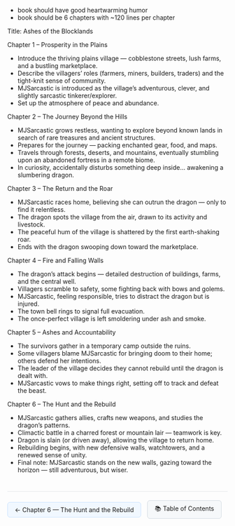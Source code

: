 - book should have good heartwarming humor
- book should be 6 chapters with ~120 lines per chapter

Title: Ashes of the Blocklands

Chapter 1 – Prosperity in the Plains
- Introduce the thriving plains village — cobblestone streets, lush farms, and a bustling marketplace.
- Describe the villagers’ roles (farmers, miners, builders, traders) and the tight-knit sense of community.
- MJSarcastic is introduced as the village’s adventurous, clever, and slightly sarcastic tinkerer/explorer.
- Set up the atmosphere of peace and abundance.

Chapter 2 – The Journey Beyond the Hills
- MJSarcastic grows restless, wanting to explore beyond known lands in search of rare treasures and ancient structures.
- Prepares for the journey — packing enchanted gear, food, and maps.
- Travels through forests, deserts, and mountains, eventually stumbling upon an abandoned fortress in a remote biome.
- In curiosity, accidentally disturbs something deep inside… awakening a slumbering dragon.

Chapter 3 – The Return and the Roar
- MJSarcastic races home, believing she can outrun the dragon — only to find it relentless.
- The dragon spots the village from the air, drawn to its activity and livestock.
- The peaceful hum of the village is shattered by the first earth-shaking roar.
- Ends with the dragon swooping down toward the marketplace.

Chapter 4 – Fire and Falling Walls
- The dragon’s attack begins — detailed destruction of buildings, farms, and the central well.
- Villagers scramble to safety, some fighting back with bows and golems.
- MJSarcastic, feeling responsible, tries to distract the dragon but is injured.
- The town bell rings to signal full evacuation.
- The once-perfect village is left smoldering under ash and smoke.

Chapter 5 – Ashes and Accountability
- The survivors gather in a temporary camp outside the ruins.
- Some villagers blame MJSarcastic for bringing doom to their home; others defend her intentions.
- The leader of the village decides they cannot rebuild until the dragon is dealt with.
- MJSarcastic vows to make things right, setting off to track and defeat the beast.

Chapter 6 – The Hunt and the Rebuild
- MJSarcastic gathers allies, crafts new weapons, and studies the dragon’s patterns.
- Climactic battle in a charred forest or mountain lair — teamwork is key.
- Dragon is slain (or driven away), allowing the village to return home.
- Rebuilding begins, with new defensive walls, watchtowers, and a renewed sense of unity.
- Final note: MJSarcastic stands on the new walls, gazing toward the horizon — still adventurous, but wiser.

<!-- NAVIGATION START -->
<div style="border-top: 1px solid #e1e4e8; margin-top: 40px; padding-top: 20px; display: flex; justify-content: space-between; align-items: center;">
  <a href="chapters/chapter-06-the-hunt-and-the-rebuild.html" style="background-color: #f1f8ff; border: 1px solid #c8e1ff; padding: 8px 16px; text-decoration: none; border-radius: 6px;">← Chapter 6 — The Hunt and the Rebuild</a>
  <a href="index.html" style="background-color: #f6f8fa; border: 1px solid #d1d9e0; padding: 8px 16px; text-decoration: none; border-radius: 6px;">📚 Table of Contents</a>
  <div></div>
</div>
<!-- NAVIGATION END -->
